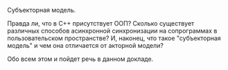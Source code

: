 Субъекторная модель.

Правда ли, что в С++ присутствует ООП? Сколько существует различных способов асинхронной синхронизации на сопрограммах в пользовательском пространстве? И, наконец, что такое "субъекторная модель" и чем она отличается от акторной модели? 

Обо всем этом и пойдет речь в данном докладе.

